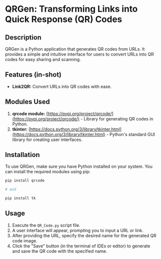 

# QRGen: Transforming Links into Quick Response (QR) Codes

## Description
QRGen is a Python application that generates QR codes from URLs. It provides a simple and intuitive interface for users to convert URLs into QR codes for easy sharing and scanning.

## Features (in-shot)
- **Link2QR:** Convert URLs into QR codes with ease.

## Modules Used
1. **qrcode module:** [https://pypi.org/project/qrcode/](https://pypi.org/project/qrcode/) - Library for generating QR codes in Python.
2. **tkinter:** [https://docs.python.org/3/library/tkinter.html](https://docs.python.org/3/library/tkinter.html) - Python's standard GUI library for creating user interfaces.

## Installation
To use QRGen, make sure you have Python installed on your system. You can install the required modules using pip:


```bash
pip install qrcode

# and

pip install tk


```


## Usage
1. Execute the `QR_Code.py` script file.
2. A user interface will appear, prompting you to input a URL or link.
3. After providing the URL, specify the desired name for the generated QR code image.
4. Click the "Save" button (in the terminal of IDEs or editor) to generate and save the QR code with the specified name.

